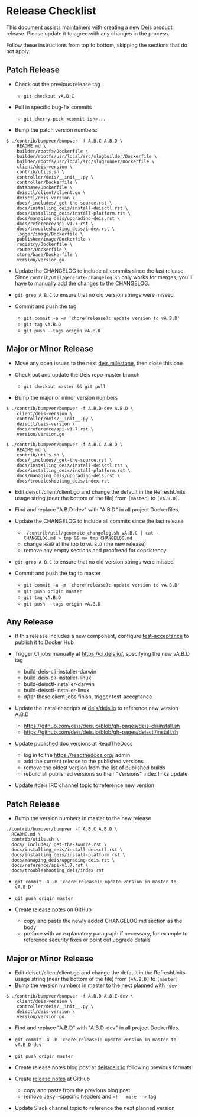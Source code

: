 # Release Checklist

This document assists maintainers with creating a new Deis product release.
Please update it to agree with any changes in the process.

Follow these instructions from top to bottom, skipping the sections that do
not apply.

## Patch Release

- Check out the previous release tag

  - `git checkout vA.B.C`

- Pull in specific bug-fix commits

  - `git cherry-pick <commit-ish>...`

- Bump the patch version numbers:

```
$ ./contrib/bumpver/bumpver -f A.B.C A.B.D \
    README.md \
    builder/rootfs/Dockerfile \
    builder/rootfs/usr/local/src/slugbuilder/Dockerfile \
    builder/rootfs/usr/local/src/slugrunner/Dockerfile \
    client/deis-version \
    contrib/utils.sh \
    controller/deis/__init__.py \
    controller/Dockerfile \
    database/Dockerfile \
    deisctl/client/client.go \
    deisctl/deis-version \
    docs/_includes/_get-the-source.rst \
    docs/installing_deis/install-deisctl.rst \
    docs/installing_deis/install-platform.rst \
    docs/managing_deis/upgrading-deis.rst \
    docs/reference/api-v1.7.rst \
    docs/troubleshooting_deis/index.rst \
    logger/image/Dockerfile \
    publisher/image/Dockerfile \
    registry/Dockerfile \
    router/Dockerfile \
    store/base/Dockerfile \
    version/version.go
```

- Update the CHANGELOG to include all commits since the last release. Since
  `contrib/util/generate-changelog.sh` only works for merges, you'll have
  to manually add the changes to the CHANGELOG.

- `git grep A.B.C` to ensure that no old version strings were missed

- Commit and push the tag

  - `git commit -a -m 'chore(release): update version to vA.B.D'`
  - `git tag vA.B.D`
  - `git push --tags origin vA.B.D`


## Major or Minor Release

- Move any open issues to the next [deis milestone][], then close this one
- Check out and update the Deis repo master branch

  - `git checkout master && git pull`

- Bump the major or minor version numbers

```
$ ./contrib/bumpver/bumpver -f A.B.D-dev A.B.D \
    client/deis-version \
    controller/deis/__init__.py \
    deisctl/deis-version \
    docs/reference/api-v1.7.rst \
    version/version.go

$ ./contrib/bumpver/bumpver -f A.B.C A.B.D \
    README.md \
    contrib/utils.sh \
    docs/_includes/_get-the-source.rst \
    docs/installing_deis/install-deisctl.rst \
    docs/installing_deis/install-platform.rst \
    docs/managing_deis/upgrading-deis.rst \
    docs/troubleshooting_deis/index.rst
```

  - Edit deisctl/client/client.go and change the default in the RefreshUnits usage string
    (near the bottom of the file) from `[master]` to `[vA.B.D]`.

  - Find and replace "A.B.D-dev" with "A.B.D" in all project Dockerfiles.

- Update the CHANGELOG to include all commits since the last release

  - `./contrib/util/generate-changelog.sh vA.B.C | cat - CHANGELOG.md > tmp && mv tmp CHANGELOG.md`
  - change `HEAD` at the top to `vA.B.D` (the new release)
  - remove any empty sections and proofread for consistency

- `git grep A.B.C` to ensure that no old version strings were missed

- Commit and push the tag to master

  - `git commit -a -m 'chore(release): update version to vA.B.D'`
  - `git push origin master`
  - `git tag vA.B.D`
  - `git push --tags origin vA.B.D`


## Any Release

- If this release includes a new component, configure [test-acceptance][] to publish it to Docker Hub

- Trigger CI jobs manually at <https://ci.deis.io/>, specifying the new vA.B.D tag

  - build-deis-cli-installer-darwin
  - build-deis-cli-installer-linux
  - build-deisctl-installer-darwin
  - build-deisctl-installer-linux
  - *after* these client jobs finish, trigger test-acceptance

- Update the installer scripts at [deis/deis.io][] to reference new version A.B.D

  - <https://github.com/deis/deis.io/blob/gh-pages/deis-cli/install.sh>
  - <https://github.com/deis/deis.io/blob/gh-pages/deisctl/install.sh>

- Update published doc versions at ReadTheDocs

  - log in to the <https://readthedocs.org/> admin
  - add the current release to the published versions
  - remove the oldest version from the list of published builds
  - rebuild all published versions so their "Versions" index links update

- Update #deis IRC channel topic to reference new version


## Patch Release

- Bump the version numbers in master to the new release

```
./contrib/bumpver/bumpver -f A.B.C A.B.D \
  README.md \
  contrib/utils.sh \
  docs/_includes/_get-the-source.rst \
  docs/installing_deis/install-deisctl.rst \
  docs/installing_deis/install-platform.rst \
  docs/managing_deis/upgrading-deis.rst \
  docs/reference/api-v1.7.rst \
  docs/troubleshooting_deis/index.rst
```

  - `git commit -a -m 'chore(release): update version in master to vA.B.D'`
  - `git push origin master`

- Create [release notes][] on GitHub

  - copy and paste the newly added CHANGELOG.md section as the body
  - preface with an explanatory paragraph if necessary, for example to reference
    security fixes or point out upgrade details


## Major or Minor Release

- Edit deisctl/client/client.go and change the default in the RefreshUnits usage string
  (near the bottom of the file) from `[vA.B.D]` to `[master]`
- Bump the version numbers in master to the next planned with `-dev`

```
$ ./contrib/bumpver/bumpver -f A.B.D A.B.E-dev \
    client/deis-version \
    controller/deis/__init__.py \
    deisctl/deis-version \
    version/version.go
```

  - Find and replace "A.B.D" with "A.B.D-dev" in all project Dockerfiles.
  - `git commit -a -m 'chore(release): update version in master to vA.B.D-dev'`
  - `git push origin master`

- Create release notes blog post at [deis/deis.io][] following previous formats
- Create [release notes][] at GitHub

  - copy and paste from the previous blog post
  - remove Jekyll-specific headers and `<!-- more -->` tag

- Update Slack channel topic to reference the next planned version


[deis milestone]: https://github.com/deis/deis/issues/milestones
[deis open issues]: https://github.com/deis/deis/issues?state=open
[changelog script]: https://github.com/deis/deis/blob/master/contrib/util/generate-changelog.sh
[release notes]: https://github.com/deis/deis/releases
[deis/deis.io]: https://github.com/deis/deis.io
[test-acceptance]: https://ci.deis.io/job/test-acceptance/configure
